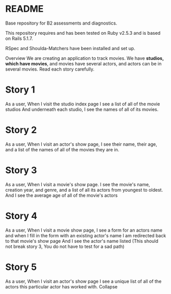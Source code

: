 # README

Base repository for B2 assessments and diagnostics.

This repository requires and has been tested on Ruby v2.5.3 and is based on Rails 5.1.7.

RSpec and Shoulda-Matchers have been installed and set up.


Overview
We are creating an application to track movies. We have  **studios, which have movies**, and movies have several actors, and actors can be in several movies.
Read each story carefully.

# Story 1
As a user, 
When I visit the studio index page
I see a list of all of the movie studios 
And underneath each studio, I see the names of all of its movies.

# Story 2
As a user,
When I visit an actor's show page,
I see their name, their age, and a list of the names of all of the movies they are in.

# Story 3
As a user, 
When I visit a movie's show page.
I see the movie's name, creation year, and genre, 
and a list of all its actors from youngest to oldest.
And I see the average age of all of the movie's actors 

# Story 4
As a user,
When I visit a movie show page,
I see a form for an actors name
and when I fill in the form with an existing actor's name
I am redirected back to that movie's show page
And I see the actor's name listed
(This should not break story 3, You do not have to test for a sad path)

# Story 5
As a user,
When I visit an actor's show page
I see a unique list of all of the actors this particular actor has worked with.
Collapse

